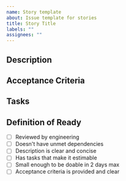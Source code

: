 ```yaml
---
name: Story template
about: Issue template for stories
title: Story Title
labels: ""
assignees: ""
---
```


## Description

## Acceptance Criteria

## Tasks

## Definition of Ready

- [ ] Reviewed by engineering
- [ ] Doesn't have unmet dependencies
- [ ] Description is clear and concise
- [ ] Has tasks that make it estimable
- [ ] Small enough to be doable in 2 days max
- [ ] Acceptance criteria is provided and clear
